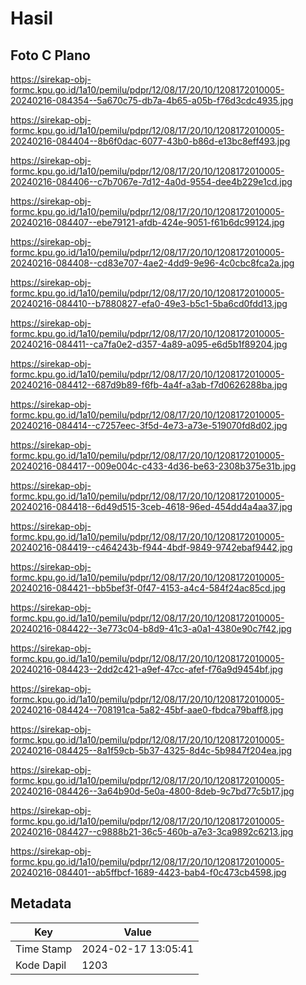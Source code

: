 # Hasil

## Foto C Plano

https://sirekap-obj-formc.kpu.go.id/1a10/pemilu/pdpr/12/08/17/20/10/1208172010005-20240216-084354--5a670c75-db7a-4b65-a05b-f76d3cdc4935.jpg

https://sirekap-obj-formc.kpu.go.id/1a10/pemilu/pdpr/12/08/17/20/10/1208172010005-20240216-084404--8b6f0dac-6077-43b0-b86d-e13bc8eff493.jpg

https://sirekap-obj-formc.kpu.go.id/1a10/pemilu/pdpr/12/08/17/20/10/1208172010005-20240216-084406--c7b7067e-7d12-4a0d-9554-dee4b229e1cd.jpg

https://sirekap-obj-formc.kpu.go.id/1a10/pemilu/pdpr/12/08/17/20/10/1208172010005-20240216-084407--ebe79121-afdb-424e-9051-f61b6dc99124.jpg

https://sirekap-obj-formc.kpu.go.id/1a10/pemilu/pdpr/12/08/17/20/10/1208172010005-20240216-084408--cd83e707-4ae2-4dd9-9e96-4c0cbc8fca2a.jpg

https://sirekap-obj-formc.kpu.go.id/1a10/pemilu/pdpr/12/08/17/20/10/1208172010005-20240216-084410--b7880827-efa0-49e3-b5c1-5ba6cd0fdd13.jpg

https://sirekap-obj-formc.kpu.go.id/1a10/pemilu/pdpr/12/08/17/20/10/1208172010005-20240216-084411--ca7fa0e2-d357-4a89-a095-e6d5b1f89204.jpg

https://sirekap-obj-formc.kpu.go.id/1a10/pemilu/pdpr/12/08/17/20/10/1208172010005-20240216-084412--687d9b89-f6fb-4a4f-a3ab-f7d0626288ba.jpg

https://sirekap-obj-formc.kpu.go.id/1a10/pemilu/pdpr/12/08/17/20/10/1208172010005-20240216-084414--c7257eec-3f5d-4e73-a73e-519070fd8d02.jpg

https://sirekap-obj-formc.kpu.go.id/1a10/pemilu/pdpr/12/08/17/20/10/1208172010005-20240216-084417--009e004c-c433-4d36-be63-2308b375e31b.jpg

https://sirekap-obj-formc.kpu.go.id/1a10/pemilu/pdpr/12/08/17/20/10/1208172010005-20240216-084418--6d49d515-3ceb-4618-96ed-454dd4a4aa37.jpg

https://sirekap-obj-formc.kpu.go.id/1a10/pemilu/pdpr/12/08/17/20/10/1208172010005-20240216-084419--c464243b-f944-4bdf-9849-9742ebaf9442.jpg

https://sirekap-obj-formc.kpu.go.id/1a10/pemilu/pdpr/12/08/17/20/10/1208172010005-20240216-084421--bb5bef3f-0f47-4153-a4c4-584f24ac85cd.jpg

https://sirekap-obj-formc.kpu.go.id/1a10/pemilu/pdpr/12/08/17/20/10/1208172010005-20240216-084422--3e773c04-b8d9-41c3-a0a1-4380e90c7f42.jpg

https://sirekap-obj-formc.kpu.go.id/1a10/pemilu/pdpr/12/08/17/20/10/1208172010005-20240216-084423--2dd2c421-a9ef-47cc-afef-f76a9d9454bf.jpg

https://sirekap-obj-formc.kpu.go.id/1a10/pemilu/pdpr/12/08/17/20/10/1208172010005-20240216-084424--708191ca-5a82-45bf-aae0-fbdca79baff8.jpg

https://sirekap-obj-formc.kpu.go.id/1a10/pemilu/pdpr/12/08/17/20/10/1208172010005-20240216-084425--8a1f59cb-5b37-4325-8d4c-5b9847f204ea.jpg

https://sirekap-obj-formc.kpu.go.id/1a10/pemilu/pdpr/12/08/17/20/10/1208172010005-20240216-084426--3a64b90d-5e0a-4800-8deb-9c7bd77c5b17.jpg

https://sirekap-obj-formc.kpu.go.id/1a10/pemilu/pdpr/12/08/17/20/10/1208172010005-20240216-084427--c9888b21-36c5-460b-a7e3-3ca9892c6213.jpg

https://sirekap-obj-formc.kpu.go.id/1a10/pemilu/pdpr/12/08/17/20/10/1208172010005-20240216-084401--ab5ffbcf-1689-4423-bab4-f0c473cb4598.jpg


## Metadata

| Key        | Value               |
| ---------- | ------------------- |
| Time Stamp | 2024-02-17 13:05:41 |
| Kode Dapil | 1203                |



